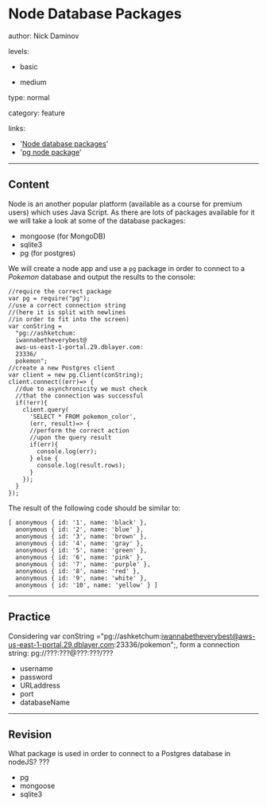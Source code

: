 # Node Database Packages
author: Nick Daminov

levels:

  - basic

  - medium

type: normal

category: feature

links:

  - '[Node database packages](https://www.npmjs.com/browse/keyword/database)'
  - '[pg node package](https://www.npmjs.com/package/pg)'

---
## Content

Node is an another popular platform (available as a course for premium users) which uses Java Script. As there are lots of packages available for it we will take a look at some of the database packages:
 - mongoose (for MongoDB)
 - sqlite3
 - pg (for postgres)

We will create a node app and use a `pg` package in order to connect to a *Pokemon* database and output the results to the console:
```
//require the correct package
var pg = require("pg");
//use a correct connection string
//(here it is split with newlines
//in order to fit into the screen)
var conString =
  "pg://ashketchum:
  iwannabetheverybest@
  aws-us-east-1-portal.29.dblayer.com:
  23336/
  pokemon";
//create a new Postgres client
var client = new pg.Client(conString);
client.connect((err)=> {
  //due to asynchronicity we must check    
  //that the connection was successful
  if(!err){
    client.query(
      'SELECT * FROM pokemon_color',
      (err, result)=> {
      //perform the correct action
      //upon the query result
      if(err){
        console.log(err);
      } else {
        console.log(result.rows);
      }
    });
  }
});
```
The result of the following code should be similar to:
```
[ anonymous { id: '1', name: 'black' },
  anonymous { id: '2', name: 'blue' },
  anonymous { id: '3', name: 'brown' },
  anonymous { id: '4', name: 'gray' },
  anonymous { id: '5', name: 'green' },
  anonymous { id: '6', name: 'pink' },
  anonymous { id: '7', name: 'purple' },
  anonymous { id: '8', name: 'red' },
  anonymous { id: '9', name: 'white' },
  anonymous { id: '10', name: 'yellow' } ]
```

---
## Practice

Considering var conString ="pg://ashketchum:iwannabetheverybest@aws-us-east-1-portal.29.dblayer.com:23336/pokemon";, form a connection string:
pg://???:???@???:???/???

* username
* password
* URLaddress
* port
* databaseName

---
## Revision

What package is used in order to connect to a Postgres database in nodeJS?
???

* pg
* mongoose
* sqlite3
